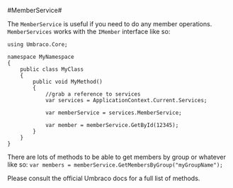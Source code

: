 #MemberService#

The `MemberService` is useful if you need to do any member operations.  `MemberServices` works with the `IMember` interface like so:

```
using Umbraco.Core;

namespace MyNamespace
{
    public class MyClass
    {
        public void MyMethod()
        {
            //grab a reference to services
            var services = ApplicationContext.Current.Services;

            var memberService = services.MemberService;

            var member = memberService.GetById(12345);
        }
    }
}
```

There are lots of methods to be able to get members by group or whatever like so: `var members = memberService.GetMembersByGroup("myGroupName");`

Please consult the official Umbraco docs for a full list of methods.